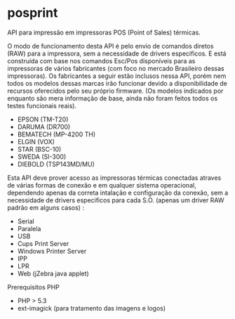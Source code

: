 # posprint
API para impressão em impressoras POS (Point of Sales) térmicas.

O modo de funcionamento desta API é pelo envio de comandos diretos (RAW) para a impressora, sem a necessidade de drivers especificos.
E está construída com base nos comandos Esc/Pos disponíveis para as impressoras de vários fabricantes (com foco no mercado Brasileiro dessas impressoras).
Os fabricantes a seguir estão inclusos nessa API, porém nem todos os modelos dessas marcas irão funcionar devido a disponibilidade de recursos oferecidos pelo seu próprio firmware. (Os modelos indicados por enquanto são mera informação de base, ainda não foram feitos todos os testes funcionais reais). 

* EPSON (TM-T20)
* DARUMA  (DR700)
* BEMATECH (MP-4200 TH)
* ELGIN (VOX)
* STAR (BSC-10)
* SWEDA (SI-300)
* DIEBOLD (TSP143MD/MU)

Esta API deve prover acesso as impressoras térmicas conectadas atraves de várias formas de conexão e em qualquer sistema operacional, dependendo apenas da correta intalação e configuração da conexão, sem a necessidade de drivers especificos para cada S.O. (apenas um driver RAW padrão em alguns casos) :

* Serial
* Paralela
* USB
* Cups Print Server
* Windows Printer Server
* IPP
* LPR
* Web (jZebra java applet)

Prerequisitos PHP

* PHP > 5.3
* ext-imagick (para tratamento das imagens e logos)

